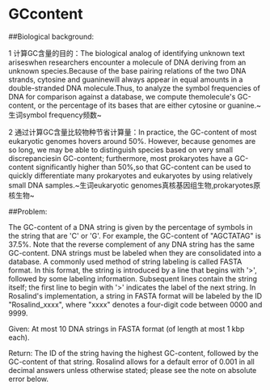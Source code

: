# GCcontent

##Biological background:

1 计算GC含量的目的：The biological analog of identifying unknown text ariseswhen researchers encounter a molecule of DNA deriving
from an unknown species.Because of the base pairing relations of the two DNA strands, cytosine and guaninewill always appear in 
equal amounts in a double-stranded DNA molecule.Thus, to analyze the symbol frequencies of DNA for comparison against a database, 
we compute themolecule's GC-content, or the percentage of its bases that are either cytosine or guanine.~生词symbol frequency频数~

2 通过计算GC含量比较物种节省计算量：In practice, the GC-content of most eukaryotic genomes hovers around 50%. However, because 
genomes are so long, we may be able to distinguish species based on very small discrepanciesin GC-content; furthermore, most 
prokaryotes have a GC-content significantly higher than 50%,so that GC-content can be used to quickly differentiate many 
prokaryotes and eukaryotes by using relatively small DNA samples.~生词eukaryotic genomes真核基因组生物,prokaryotes原核生物~

##Problem:

The GC-content of a DNA string is given by the percentage of symbols in the string that are 'C' or 'G'. For example, the GC-content
of "AGCTATAG" is 37.5%. Note that the reverse complement of any DNA string has the same GC-content.
DNA strings must be labeled when they are consolidated into a database. A commonly used method of string labeling is called FASTA 
format. In this format, the string is introduced by a line that begins with '>', followed by some labeling information. Subsequent
lines contain the string itself; the first line to begin with '>' indicates the label of the next string.
In Rosalind's implementation, a string in FASTA format will be labeled by the ID "Rosalind_xxxx", where "xxxx" denotes a four-digit code between 0000 and 9999.

Given: At most 10 DNA strings in FASTA format (of length at most 1 kbp each).

Return: The ID of the string having the highest GC-content, followed by the GC-content of that string. Rosalind allows for a default error of 0.001 in all decimal answers unless otherwise stated; please see the note on absolute error below.
